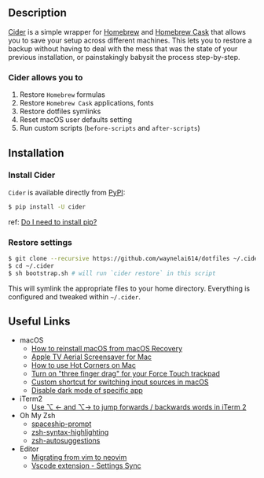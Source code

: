 ## Description
[Cider](https://github.com/msanders/cider) is a simple wrapper for [Homebrew](https://brew.sh/) and [Homebrew Cask](https://github.com/Homebrew/homebrew-cask) that allows you to save your setup across different machines. This lets you to restore a backup without having to deal with the mess that was the state of your previous installation, or painstakingly babysit the process step-by-step.

### Cider allows you to
1. Restore `Homebrew` formulas
2. Restore `Homebrew Cask` applications, fonts
3. Restore dotfiles symlinks
4. Reset macOS user defaults setting
5. Run custom scripts (`before-scripts` and `after-scripts`)

## Installation
### Install Cider
`Cider` is available directly from [PyPI](https://pypi.python.org/pypi/cider):
```sh
$ pip install -U cider
```
ref: [Do I need to install pip?](https://pip.pypa.io/en/stable/installing/#do-i-need-to-install-pip)

### Restore settings
```sh
$ git clone --recursive https://github.com/waynelai614/dotfiles ~/.cider
$ cd ~/.cider
$ sh bootstrap.sh # will run `cider restore` in this script
```

This will symlink the appropriate files to your home directory. Everything is
configured and tweaked within `~/.cider`.

## Useful Links
* macOS
  - [How to reinstall macOS from macOS Recovery](https://support.apple.com/zh-tw/HT204904)
  - [Apple TV Aerial Screensaver for Mac](https://github.com/JohnCoates/Aerial)
  - [How to use Hot Corners on Mac](https://www.imore.com/how-use-hot-corners-mac)
  - [Turn on "three finger drag" for your Force Touch trackpad](https://support.apple.com/zh-hk/HT204609)
  - [Custom shortcut for switching input sources in macOS](https://apple.stackexchange.com/a/301458)
  - [Disable dark mode of specific app](https://superuser.com/a/1418041)
* iTerm2
  - [Use ⌥ ← and ⌥→ to jump forwards / backwards words in iTerm 2](https://coderwall.com/p/h6yfda/use-and-to-jump-forwards-backwards-words-in-iterm-2-on-os-x)
* Oh My Zsh
  - [spaceship-prompt](https://github.com/denysdovhan/spaceship-prompt)
  - [zsh-syntax-highlighting](https://github.com/zsh-users/zsh-syntax-highlighting/blob/master/INSTALL.md)
  - [zsh-autosuggestions](https://github.com/zsh-users/zsh-autosuggestions/blob/master/INSTALL.md)
* Editor
  - [Migrating from vim to neovim](https://otaviovaladares.com/2018/09/30/migrating-to-nvim/)
  - [Vscode extension - Settings Sync](https://marketplace.visualstudio.com/items?itemName=Shan.code-settings-sync)
